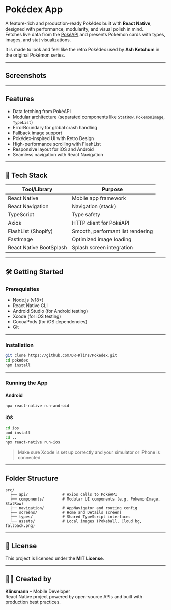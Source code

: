 # Pokédex App

A feature-rich and production-ready Pokédex built with **React Native**, designed with performance, modularity, and visual polish in mind.  
Fetches live data from the [PokéAPI](https://pokeapi.co/) and presents Pokémon cards with types, images, and stat visualizations.

It is made to look and feel like the retro Pokédex used by **Ash Ketchum** in the original Pokémon series.

---

## Screenshots



---

##  Features

-  Data fetching from PokéAPI
-  Modular architecture (separated components like `StatRow`, `PokemonImage`, `TypeList`)
-  ErrorBoundary for global crash handling
-  Fallback image support
-  Pokédex-inspired UI with Retro Design
-  High-performance scrolling with FlashList
-  Responsive layout for iOS and Android
-  Seamless navigation with React Navigation

---

## 🔧 Tech Stack

| Tool/Library            | Purpose                                  |
|------------------------|------------------------------------------|
| React Native            | Mobile app framework                     |
| React Navigation        | Navigation (stack)                       |
| TypeScript              | Type safety                              |
| Axios                   | HTTP client for PokéAPI                  |
| FlashList (Shopify)     | Smooth, performant list rendering        |
| FastImage               | Optimized image loading                  |
| React Native BootSplash | Splash screen integration                |

---

## 🛠️ Getting Started

### Prerequisites

- Node.js (v18+)
- React Native CLI
- Android Studio (for Android testing)
- Xcode (for iOS testing)
- CocoaPods (for iOS dependencies)
- Git

---

### Installation

```bash
git clone https://github.com/DR-Klins/Pokedex.git
cd pokedex
npm install
```

---

### Running the App

####  Android

```bash
npx react-native run-android
```

#### iOS

```bash
cd ios
pod install
cd ..
npx react-native run-ios
```

> Make sure Xcode is set up correctly and your simulator or iPhone is connected.

---


## Folder Structure

```
src/
  ├── api/               # Axios calls to PokéAPI
  ├── components/        # Modular UI components (e.g. PokemonImage, StatRow)
  ├── navigation/        # AppNavigator and routing config
  ├── screens/           # Home and Details screens
  ├── types/             # Shared TypeScript interfaces
  └── assets/            # Local images (Pokeball, Cloud bg, fallback.png)
```

---


## 📄 License

This project is licensed under the **MIT License**.

---

## 👩‍💻 Created by

**Klinsmann** – Mobile Developer  
React Native project powered by open-source APIs and built with production best practices.


